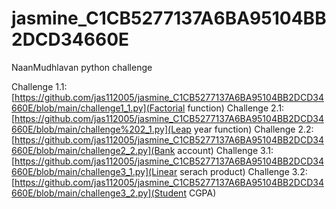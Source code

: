 # jasmine_C1CB5277137A6BA95104BB2DCD34660E

NaanMudhlavan python challenge

Challenge 1.1: [https://github.com/jas112005/jasmine_C1CB5277137A6BA95104BB2DCD34660E/blob/main/challenge1_1.py](Factorial function)
Challenge 2.1: [https://github.com/jas112005/jasmine_C1CB5277137A6BA95104BB2DCD34660E/blob/main/challenge%202_1.py](Leap year function)
Challenge 2.2: [https://github.com/jas112005/jasmine_C1CB5277137A6BA95104BB2DCD34660E/blob/main/challenge2_2.py](Bank account)
Challenge 3.1: [https://github.com/jas112005/jasmine_C1CB5277137A6BA95104BB2DCD34660E/blob/main/challenge3_1.py](Linear serach product)
Challenge 3.2: [https://github.com/jas112005/jasmine_C1CB5277137A6BA95104BB2DCD34660E/blob/main/challenge3_2.py](Student CGPA)
